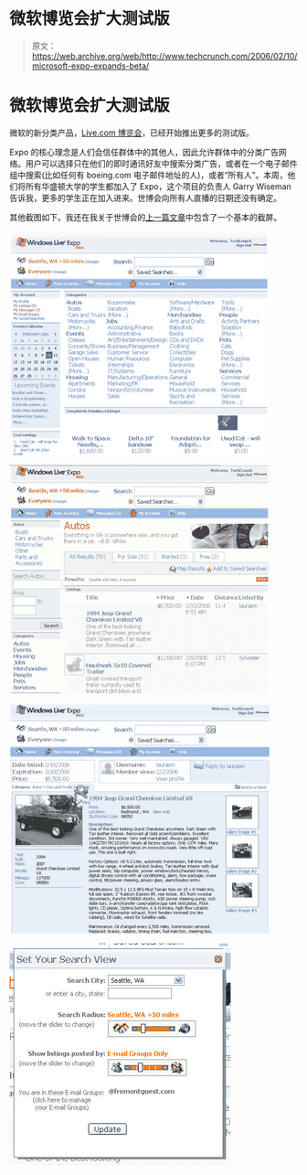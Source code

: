 # 微软博览会扩大测试版 

> 原文：<https://web.archive.org/web/http://www.techcrunch.com/2006/02/10/microsoft-expo-expands-beta/>

# 微软博览会扩大测试版

微软的新分类产品，[Live.com 博览会](expo.live.com)，已经开始推出更多的测试版。

Expo 的核心理念是人们会信任群体中的其他人，因此允许群体中的分类广告网络。用户可以选择只在他们的即时通讯好友中搜索分类广告，或者在一个电子邮件组中搜索(比如任何有 boeing.com 电子邮件地址的人)，或者“所有人”。本周，他们将所有华盛顿大学的学生都加入了 Expo，这个项目的负责人 Garry Wiseman 告诉我，更多的学生正在加入进来。世博会向所有人直播的日期还没有确定。

其他截图如下。我还在我关于世博会的[上一篇文章](https://web.archive.org/web/20220926193200/http://www.beta.techcrunch.com/2006/01/13/microsoft-expo-beta/)中包含了一个基本的截屏。

![](img/fbc06e046df1f1aeea11d552928b9d5d.png)

![](img/3439ef4608ad3d467839badaa79aed8e.png)

![](img/7a4ba1844ec776c8c3a685b5a86c571f.png)

![](img/77fbbc1097bfbb8010c592f47cc078da.png)